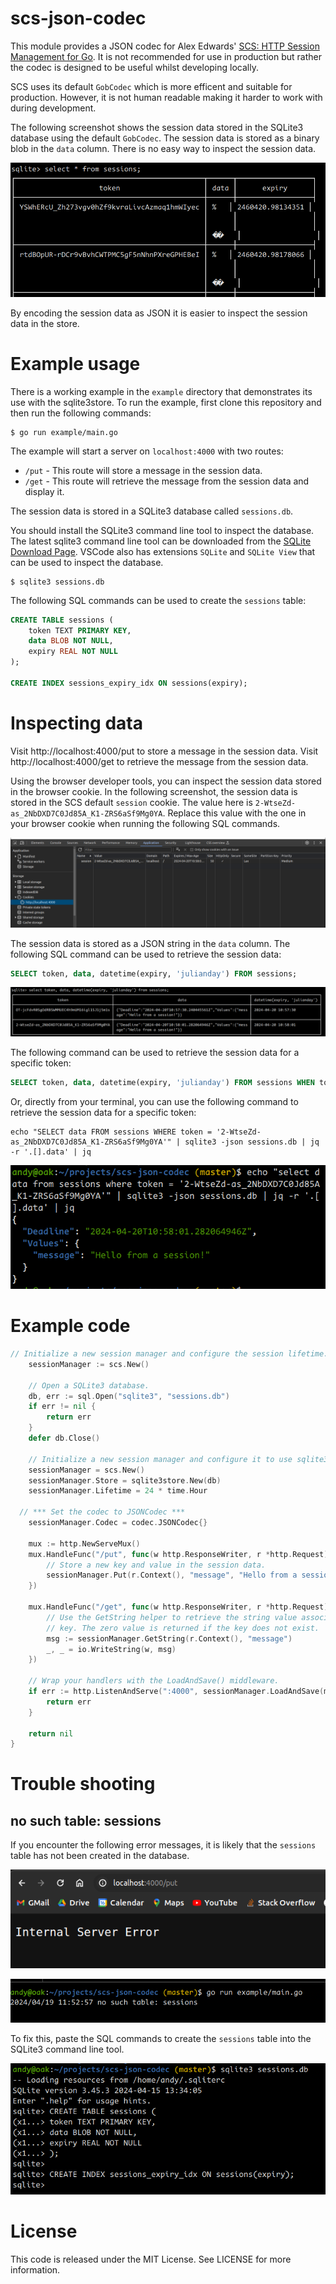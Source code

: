 # scs-json-codec

This module provides a JSON codec for Alex Edwards' [SCS: HTTP Session Management for Go](https://github.com/alexedwards/scs/). It is not recommended for use in production but rather the codec is designed to be useful whilst developing locally.

SCS uses its default `GobCodec` which is more efficent and suitable for production. However, it is not human readable making it harder to work with during development.

The following screenshot shows the session data stored in the SQLite3 database using the default `GobCodec`. The session data is stored as a binary blob in the `data` column. There is no easy way to inspect the session data.

![gob data inspection](docs/screenshots/gob-data-inspection.png)

By encoding the session data as JSON it is easier to inspect the session data in the store.

# Example usage

There is a working example in the `example` directory that demonstrates its use with the sqlite3store. To run the example, first clone this repository and then run the following commands:

```shell
$ go run example/main.go
```

The example will start a server on `localhost:4000` with two routes:

- `/put` - This route will store a message in the session data.
- `/get` - This route will retrieve the message from the session data and display it.

The session data is stored in a SQLite3 database called `sessions.db`.

You should install the SQLite3 command line tool to inspect the database. The latest sqlite3 command line tool can be downloaded from the [SQLite Download Page](https://www.sqlite.org/download.html). VSCode also has extensions `SQLite` and `SQLite View` that can be used to inspect the database.

```shell
$ sqlite3 sessions.db

```

The following SQL commands can be used to create the `sessions` table:

```sql
CREATE TABLE sessions (
	token TEXT PRIMARY KEY,
	data BLOB NOT NULL,
	expiry REAL NOT NULL
);

CREATE INDEX sessions_expiry_idx ON sessions(expiry);
```

# Inspecting data

Visit http://localhost:4000/put to store a message in the session data. Visit http://localhost:4000/get to retrieve the message from the session data.

Using the browser developer tools, you can inspect the session data stored in the browser cookie. In the following screenshot, the session data is stored in the SCS default `session` cookie. The value here is `2-WtseZd-as_2NbDXD7C0Jd85A_K1-ZRS6aSf9Mg0YA`. Replace this value with the one in your browser cookie when running the following SQL commands.

![inspecting browser cookies](docs/screenshots/browser-cookie.png)


The session data is stored as a JSON string in the `data` column. The following SQL command can be used to retrieve the session data:

```sql
SELECT token, data, datetime(expiry, 'julianday') FROM sessions;
```

![inspecting sqlite3 data](docs/screenshots/sqlite3-inspect-data.png)

The following command can be used to retrieve the session data for a specific token:

```sql
SELECT token, data, datetime(expiry, 'julianday') FROM sessions WHEN token = '<token>';
```

Or, directly from your terminal, you can use the following command to retrieve the session data for a specific token:

```shell
echo "SELECT data FROM sessions WHERE token = '2-WtseZd-as_2NbDXD7C0Jd85A_K1-ZRS6aSf9Mg0YA'" | sqlite3 -json sessions.db | jq -r '.[].data' | jq
```

![jq example](docs/screenshots/jq1.png)




# Example code

```go
// Initialize a new session manager and configure the session lifetime.
	sessionManager := scs.New()

	// Open a SQLite3 database.
	db, err := sql.Open("sqlite3", "sessions.db")
	if err != nil {
		return err
	}
	defer db.Close()

	// Initialize a new session manager and configure it to use sqlite3store as the session store.
	sessionManager = scs.New()
	sessionManager.Store = sqlite3store.New(db)
	sessionManager.Lifetime = 24 * time.Hour

  // *** Set the codec to JSONCodec ***
	sessionManager.Codec = codec.JSONCodec{}

	mux := http.NewServeMux()
	mux.HandleFunc("/put", func(w http.ResponseWriter, r *http.Request) {
		// Store a new key and value in the session data.
		sessionManager.Put(r.Context(), "message", "Hello from a session!")
	})

	mux.HandleFunc("/get", func(w http.ResponseWriter, r *http.Request) {
		// Use the GetString helper to retrieve the string value associated with a
		// key. The zero value is returned if the key does not exist.
		msg := sessionManager.GetString(r.Context(), "message")
		_, _ = io.WriteString(w, msg)
	})

	// Wrap your handlers with the LoadAndSave() middleware.
	if err := http.ListenAndServe(":4000", sessionManager.LoadAndSave(mux)); err != nil {
		return err
	}

	return nil
}
```


# Trouble shooting

## no such table: sessions

If you encounter the following error messages, it is likely that the `sessions` table has not been created in the database.

![](docs/screenshots/internal-server-error.png)

![](docs/screenshots/server-error-no-such-table.png)

To fix this, paste the SQL commands to create the `sessions` table into the SQLite3 command line tool.

![](docs/screenshots/sqlite3-copy-paste.png)


# License

This code is released under the MIT License. See LICENSE for more information.
